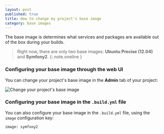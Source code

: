 ```yaml
---
layout: post
published: true
title: How to change my project's base image
category: base images
---
```


The base image is determines what services and packages are available out of the box during your builds.

> Right now, there are only two base images: **Ubuntu Precise (12.04)** and **Symfony2**.
{:.note.oneline }

### Configuring your base image through the web UI

You can change your project's base image in the **Admin** tab of your project:

![Change your project's base image](/assets/screenshots/project-base-image.png)

### Configuring your base image in the `.build.yml` file

You can also configure your base image in the `.build.yml` file, using the `image` configuration key:

    image: symfony2